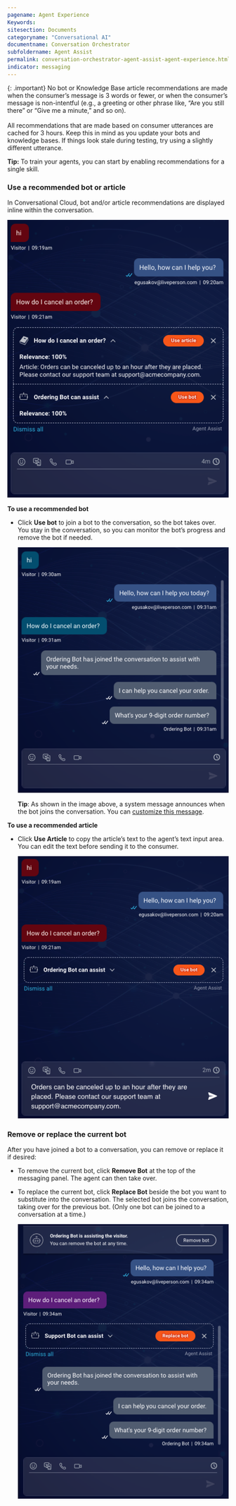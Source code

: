 ```yaml
---
pagename: Agent Experience
Keywords:
sitesection: Documents
categoryname: "Conversational AI"
documentname: Conversation Orchestrator
subfoldername: Agent Assist
permalink: conversation-orchestrator-agent-assist-agent-experience.html
indicator: messaging
---
```


{: .important}
No bot or Knowledge Base article recommendations are made when the consumer’s message is 3 words or fewer, or when the consumer’s message is non-intentful (e.g., a greeting or other phrase like, “Are you still there” or “Give me a minute,” and so on).<br><br>All recommendations that are made based on consumer utterances are cached for 3 hours. Keep this in mind as you update your bots and knowledge bases. If things look stale during testing, try using a slightly different utterance.


**Tip:** To train your agents, you can start by enabling recommendations for a single skill.

### Use a recommended bot or article
In Conversational Cloud, bot and/or article recommendations are displayed inline within the conversation.

<img width="550" src="img/agentassist/use_recs.png">

**To use a recommended bot**

* Click **Use bot** to join a bot to the conversation, so the bot takes over. You stay in the conversation, so you can monitor the bot’s progress and remove the bot if needed.

    <img width="550" src="img/agentassist/use_bot.png">

    **Tip**: As shown in the image above, a system message announces when the bot joins the conversation. You can [customize this message](conversation-orchestrator-agent-assist-setting-up-bot-recommendations.html#customize-the-messages-for-joinremove-bot).

**To use a recommended article**

* Click **Use Article** to copy the article’s text to the agent’s text input area. You can edit the text before sending it to the consumer.

    <img width="550" src="img/agentassist/use_article.png">

### Remove or replace the current bot

After you have joined a bot to a conversation, you can remove or replace it if desired:

* To remove the current bot, click **Remove Bot** at the top of the messaging panel. The agent can then take over.
* To replace the current bot, click **Replace Bot** beside the bot you want to substitute into the conversation. The selected bot joins the conversation, taking over for the previous bot. (Only one bot can be joined to a conversation at a time.)

    <img width="550" src="img/agentassist/remove_replace_bot.png">

